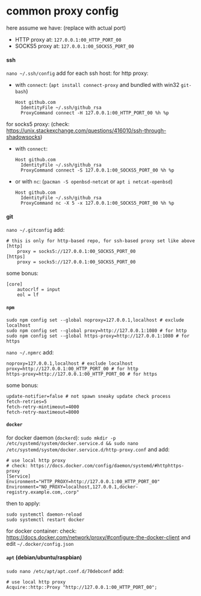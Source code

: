 # common proxy config

here assume we have: (replace with actual port)
- HTTP proxy at: `127.0.0.1:00_HTTP_PORT_00`
- SOCKS5 proxy at: `127.0.0.1:00_SOCKS5_PORT_00`


#### ssh

`nano ~/.ssh/config` add for each ssh host:
for http proxy: 
- with `connect`: (`apt install connect-proxy` and bundled with win32 `git-bash`)
    ```
    Host github.com
      IdentityFile ~/.ssh/github_rsa
      ProxyCommand connect -H 127.0.0.1:00_HTTP_PORT_00 %h %p
    ```

for socks5 proxy: (check: https://unix.stackexchange.com/questions/416010/ssh-through-shadowsocks)
- with `connect`:
    ```
    Host github.com
      IdentityFile ~/.ssh/github_rsa
      ProxyCommand connect -S 127.0.0.1:00_SOCKS5_PORT_00 %h %p
    ```
- or with `nc`: (`pacman -S openbsd-netcat` or `apt i netcat-openbsd`)
    ```
    Host github.com
      IdentityFile ~/.ssh/github_rsa
      ProxyCommand nc -X 5 -x 127.0.0.1:00_SOCKS5_PORT_00 %h %p
    ```


#### git

`nano ~/.gitconfig` add:
```
# this is only for http-based repo, for ssh-based proxy set like above
[http]
	proxy = socks5://127.0.0.1:00_SOCKS5_PORT_00
[https]
	proxy = socks5://127.0.0.1:00_SOCKS5_PORT_00
```
some bonus:
```
[core]
	autocrlf = input
	eol = lf
```


#### `npm`

```
sudo npm config set --global noproxy=127.0.0.1,localhost # exclude localhost
sudo npm config set --global proxy=http://127.0.0.1:1080 # for http
sudo npm config set --global https-proxy=http://127.0.0.1:1080 # for https
```
`nano ~/.npmrc` add:
```
noproxy=127.0.0.1,localhost # exclude localhost
proxy=http://127.0.0.1:00_HTTP_PORT_00 # for http
https-proxy=http://127.0.0.1:00_HTTP_PORT_00 # for https
```
some bonus:
```
update-notifier=false # not spawn sneaky update check process
fetch-retries=5
fetch-retry-mintimeout=4000
fetch-retry-maxtimeout=8000
```


#### `docker`

for docker daemon (`dockerd`):
`sudo mkdir -p /etc/systemd/system/docker.service.d && sudo nano /etc/systemd/system/docker.service.d/http-proxy.conf`
and add:
```
# use local http proxy
# check: https://docs.docker.com/config/daemon/systemd/#httphttps-proxy
[Service]
Environment="HTTP_PROXY=http://127.0.0.1:00_HTTP_PORT_00"
Environment="NO_PROXY=localhost,127.0.0.1,docker-registry.example.com,.corp"
```
then to apply:
```shell script
sudo systemctl daemon-reload
sudo systemctl restart docker
```

for docker container:
check: https://docs.docker.com/network/proxy/#configure-the-docker-client
and edit `~/.docker/config.json`


#### `apt` (debian/ubuntu/raspbian)

`sudo nano /etc/apt/apt.conf.d/70debconf` add:
```
# use local http proxy
Acquire::http::Proxy "http://127.0.0.1:00_HTTP_PORT_00";
```
